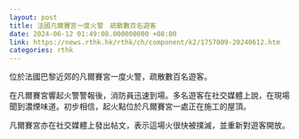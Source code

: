 ```yaml
---
layout: post
title: 法國凡爾賽宮一度火警　疏散數百名遊客
date: 2024-06-12 01:49:08.000000000 +08:00
link: https://news.rthk.hk/rthk/ch/component/k2/1757009-20240612.htm
categories: rthk
---
```


位於法國巴黎近郊的凡爾賽宮一度火警，疏散數百名遊客。

在凡爾賽宮響起火警警報後，消防員迅速到場。多名遊客在社交媒體上說，在現場聞到濃煙味道。初步相信，起火點位於凡爾賽宮一處正在施工的屋頂。

凡爾賽宮亦在社交媒體上發出帖文，表示這場火很快被撲滅，並重新對遊客開放。
